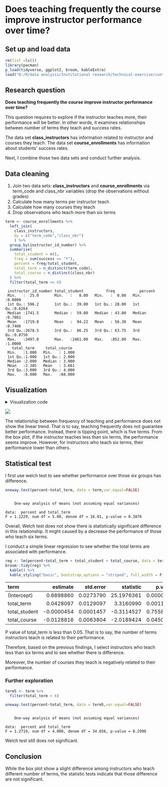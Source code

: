 # Does teaching frequently the course improve instructor performance over time?

## Set up and load data




```r
rm(list =ls())
library(pacman)
p_load(tidyverse, ggplot2, broom, kableExtra)
load("D:/R/data analysis/Institutional research/technical-exercise/content/docs/questions/data_230214_1659.Rdata")
```

## Research question

**Does teaching frequently the course improve instructor performance over time?**

This question requires to explore if the instructor teaches more, their performance will be better. In other words, it examines relationships between number of terms they teach and success rates. 

The data set **class_instructors** has information related to instructor and courses they teach. The data set **course_enrollments** has information about students' success rates. 

Next, I combine those two data sets and conduct further analysis.

## Data  cleaning
1. Join two data sets: **class_instructors** and **course_enrollments** via term_code and class_nbr variables (drop the observations without grades)
2. Calculate how many terms per instructor teach
3. Calculate how many courses they teach 
4. Drop observations who teach more than six terms


```r
term <- course_enrollments %>%
  left_join(
    class_instructors, 
    by = c("term_code","class_nbr")
    ) %>%
  group_by(instructor_id_number) %>%
  summarise(
    total_student = n(),
    freq = sum(success == "Y"),
    percent = freq/total_student,
    total_term = n_distinct(term_code),
    total_course = n_distinct(class_nbr)
  ) %>%
  filter(total_term <= 6)
```


```
 instructor_id_number total_student          freq           percent      
 Min.   :  25.0       Min.   :   8.00   Min.   :  0.00   Min.   :0.0000  
 1st Qu.: 596.2       1st Qu.:  39.00   1st Qu.: 28.00   1st Qu.:0.6264  
 Median :1741.5       Median :  59.00   Median : 43.00   Median :0.7801  
 Mean   :1719.8       Mean   :  94.22   Mean   : 56.38   Mean   :0.7406  
 3rd Qu.:2678.5       3rd Qu.:  86.25   3rd Qu.: 63.75   3rd Qu.:0.8750  
 Max.   :3497.0       Max.   :2461.00   Max.   :852.00   Max.   :1.0000  
   total_term     total_course   
 Min.   :1.000   Min.   : 1.000  
 1st Qu.:1.000   1st Qu.: 2.000  
 Median :2.000   Median : 3.000  
 Mean   :2.385   Mean   : 3.661  
 3rd Qu.:3.000   3rd Qu.: 4.000  
 Max.   :6.000   Max.   :68.000  
```

## Visualization

<details><summary>Visualization code</summary>


```r
term %>%
  ggplot(aes(
    x = as.factor(total_term), 
    y = percent, 
    fill = as.factor(total_term)
    )) +
  geom_boxplot() +
  labs(
    x = "Number of terms",
    y = "Success rates",
    title = "Does teaching frequently the course improve instructor performance over term?"
  ) +
  theme_classic() +
  theme(
    legend.position = "none",
    axis.title.y = element_text(face = "bold", vjust = 0.9, size = 14),
    axis.title.x = element_text(face = "bold", vjust = 0.9, size = 14),
    axis.text = element_text(colour = "black", size = 10,),
    plot.title = element_text(face = "bold", size = 22),
    legend.text = element_text(size = 8),
    legend.title = element_text(face = "bold", size = 10),
    plot.caption = element_text(size = 8)
  ) 
```

</details>



![](/images/p51.png)

The relationship between frequency of teaching and performance does not show the linear trend. That is to say, teaching frequently does not guarantee better performance. Instead, there is tipping point, which is five terms. From the box plot, if the instructor teaches less than six terms, the performance seems improve. However, for instructors who teach six terms, their performance lower than others.

## Statistical test
I first use welch test to see whether performance over those six groups has difference.

```r
oneway.test(percent~total_term, data = term,var.equal=FALSE)
```

```

	One-way analysis of means (not assuming equal variances)

data:  percent and total_term
F = 1.1229, num df = 5.00, denom df = 16.01, p-value = 0.3876
```
Overall, Welch test does not show there is statistically significant difference in this relationship. It might caused by a decrease the performance of those who teach six terms. 

I conduct a simple linear regression to see whether the total terms are associated with performance.



```r
reg <- lm(percent~total_term + total_student + total_course, data = term)
broom::tidy(reg) %>%
  kable() %>% 
  kable_styling("basic", bootstrap_options = "striped", full_width = F, position = "left")
```

<table class="table table-striped" style="width: auto !important; ">
 <thead>
  <tr>
   <th style="text-align:left;"> term </th>
   <th style="text-align:right;"> estimate </th>
   <th style="text-align:right;"> std.error </th>
   <th style="text-align:right;"> statistic </th>
   <th style="text-align:right;"> p.value </th>
  </tr>
 </thead>
<tbody>
  <tr>
   <td style="text-align:left;"> (Intercept) </td>
   <td style="text-align:right;"> 0.6898860 </td>
   <td style="text-align:right;"> 0.0273790 </td>
   <td style="text-align:right;"> 25.1976361 </td>
   <td style="text-align:right;"> 0.0000000 </td>
  </tr>
  <tr>
   <td style="text-align:left;"> total_term </td>
   <td style="text-align:right;"> 0.0428097 </td>
   <td style="text-align:right;"> 0.0129097 </td>
   <td style="text-align:right;"> 3.3160990 </td>
   <td style="text-align:right;"> 0.0011161 </td>
  </tr>
  <tr>
   <td style="text-align:left;"> total_student </td>
   <td style="text-align:right;"> -0.0000454 </td>
   <td style="text-align:right;"> 0.0001457 </td>
   <td style="text-align:right;"> -0.3114527 </td>
   <td style="text-align:right;"> 0.7558381 </td>
  </tr>
  <tr>
   <td style="text-align:left;"> total_course </td>
   <td style="text-align:right;"> -0.0128816 </td>
   <td style="text-align:right;"> 0.0063804 </td>
   <td style="text-align:right;"> -2.0189424 </td>
   <td style="text-align:right;"> 0.0450645 </td>
  </tr>
</tbody>
</table>
P value of total_term is less than 0.05. That is to say, the number of terms instructors teach is related to their performance.

Therefore, based on the previous findings, I select instructors who teach less than six terms and to see whether there is difference.

Moreover, the number of courses they teach is negatively related to their performance.

### Further exploration


```r
term5 <- term %>%
  filter(total_term < 6)
```


```r
oneway.test(percent~total_term, data = term5,var.equal=FALSE)
```

```

	One-way analysis of means (not assuming equal variances)

data:  percent and total_term
F = 1.2719, num df = 4.000, denom df = 34.656, p-value = 0.2998
```
Welch test still does not significant. 


## Conclusion
While the box plot show a slight difference among instructors who teach different number of terms, the statistic tests indicate that those difference are not significant.

